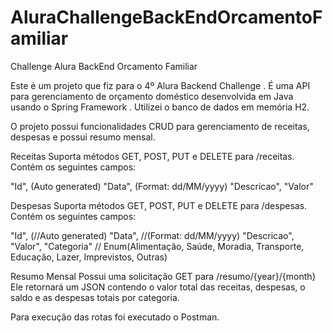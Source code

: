 # AluraChallengeBackEndOrcamentoFamiliar
Challenge Alura BackEnd Orcamento Familiar

Este é um projeto que fiz para o 4º Alura Backend Challenge . É uma API para gerenciamento de orçamento doméstico desenvolvida em Java usando o Spring Framework . Utilizei o banco de dados em memória H2.

O projeto possui funcionalidades CRUD para gerenciamento de receitas, despesas e possui resumo mensal.

Receitas
Suporta métodos GET, POST, PUT e DELETE para /receitas. Contém os seguintes campos:

"Id", (Auto generated)
"Data", (Format: dd/MM/yyyy)
"Descricao",
"Valor"

Despesas
Suporta métodos GET, POST, PUT e DELETE para /despesas. Contém os seguintes campos:

"Id", (//Auto generated)
"Data", //(Format: dd/MM/yyyy)
"Descricao", 
"Valor", 
"Categoria" // Enum(Alimentação, Saúde, Moradia, Transporte, Educação, Lazer, Imprevistos, Outras)

Resumo Mensal
Possui uma solicitação GET para /resumo/{year}/{month}
Ele retornará um JSON contendo o valor total das receitas, despesas, o saldo e as despesas totais por categoria.

Para execução das rotas foi executado o Postman.
